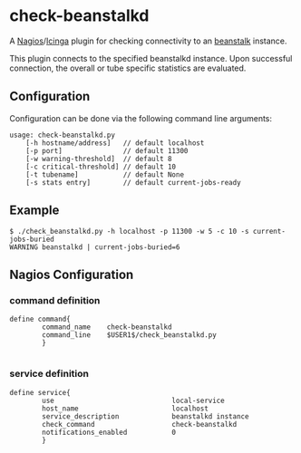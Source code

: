 # check-beanstalkd

A [Nagios]/[Icinga] plugin for checking connectivity to an [beanstalk] instance. 

This plugin connects to the specified beanstalkd instance. Upon successful connection, the overall or tube specific statistics are evaluated.

## Configuration

Configuration can be done via the following command line arguments:

```
usage: check-beanstalkd.py
	[-h hostname/address]   // default localhost
	[-p port]               // default 11300
	[-w warning-threshold]  // default 8
	[-c critical-threshold] // default 10
	[-t tubename]           // default None
	[-s stats entry]        // default current-jobs-ready
```

## Example


```
$ ./check_beanstalkd.py -h localhost -p 11300 -w 5 -c 10 -s current-jobs-buried
WARNING beanstalkd | current-jobs-buried=6
```


## Nagios Configuration
### command definition
```
define command{
        command_name    check-beanstalkd
        command_line    $USER1$/check_beanstalkd.py
        }
        
```

### service definition
```
define service{
        use                             local-service
        host_name                       localhost
        service_description             beanstalkd instance
        check_command                   check-beanstalkd
        notifications_enabled           0
        }
        
```

 [nagios]: http://nagios.org
 [icinga]: http://icinga.org
 [beanstalk]: https://github.com/kr/beanstalkd
